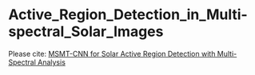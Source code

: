 # Active_Region_Detection_in_Multi-spectral_Solar_Images

Please cite:
[MSMT-CNN for Solar Active Region Detection with Multi-Spectral Analysis](https://doi.org/10.1007/s42979-022-01088-y)
